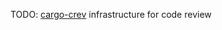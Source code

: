 TODO: [cargo-crev] infrastructure for code review

[cargo-crev]: https://github.com/crev-dev/cargo-crev